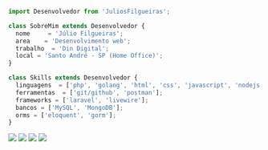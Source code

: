 ```js
import Desenvolvedor from 'JuliosFilgueiras';

class SobreMim extends Desenvolvedor {
  nome     = 'Júlio Filgueiras';
  area    = 'Desenvolvimento web';
  trabalho  = 'Din Digital';
  local = 'Santo André - SP (Home Office)';
}

class Skills extends Desenvolvedor {
  linguagens  = ['php', 'golang', 'html', 'css', 'javascript', 'nodejs', 'typerscript'];
  ferramentas  = ['git/github', 'postman'];
  frameworks = ['laravel', 'livewire'];
  bancos = ['MySQL', 'MongoDB'];
  orms = ['eloquent', 'gorm'];
}
```

<p align="left">
  <a href="https://br.linkedin.com/in/júlio-filgueiras-974a6b136" alt="Linkedin">
  <img src="https://img.shields.io/badge/-Linkedin-0e76a8?style=flat-square&logo=Linkedin&logoColor=white" /></a>

  <a href="https://api.whatsapp.com/send?phone=5571991146601&text=Ol%C3%A1%2C%20tudo%20bem%20!%3F%20Te%20responderei%20o%20mais%20breve%20poss%C3%ADvel." alt="WhatsApp">
  <img src="https://img.shields.io/badge/-WhatsApp-25d366?style=flat-square&labelColor=25d366&logo=whatsapp&logoColor=white" /></a>

  <a href="https://web.facebook.com/julio.filgueiras1" alt="Facebook">
  <img src="https://img.shields.io/badge/-Facebook-3b5998?style=flat-square&labelColor=3b5998&logo=facebook&logoColor=white" /></a>

  <a href="https://www.instagram.com/filgueiras.julio" alt="Instagram">
  <img src="https://img.shields.io/badge/-Instagram-DF0174?style=flat-square&labelColor=DF0174&logo=instagram&logoColor=white" /></a>
</p>  
